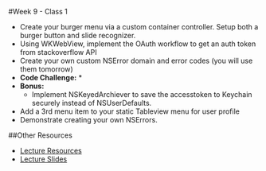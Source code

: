 #Week 9 - Class 1
* Create your burger menu via a custom container controller. Setup both a burger button and slide recognizer.
* Using WKWebView, implement the OAuth workflow to get an auth token from stackoverflow API
* Create your own custom NSError domain and error codes (you will use them tomorrow)
* **Code Challenge:** 
	* 
* **Bonus:** 
	* Implement NSKeyedArchiever to save the accesstoken to Keychain securely instead of NSUserDefaults.
* Add a 3rd menu item to your static Tableview menu for user profile
* Demonstrate creating your own NSErrors.

##Other Resources
* [Lecture Resources](lecture/)
* [Lecture Slides]()

